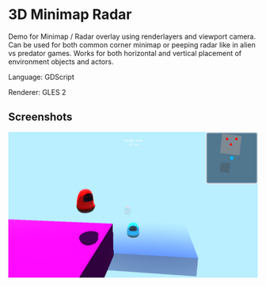 # 3D Minimap Radar

Demo for Minimap / Radar overlay using renderlayers and viewport camera.
Can be used for both common corner minimap or peeping radar like in alien vs predator games.
Works for both horizontal and vertical placement of environment objects and actors.

Language: GDScript

Renderer: GLES 2

## Screenshots

![Screenshot](screenshots/minimap.png)
